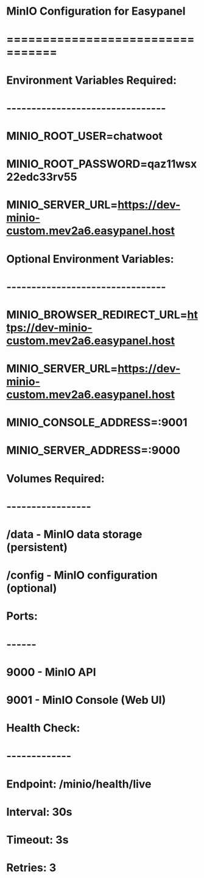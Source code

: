 # MinIO Configuration for Easypanel
# =================================

# Environment Variables Required:
# --------------------------------
# MINIO_ROOT_USER=chatwoot
# MINIO_ROOT_PASSWORD=qaz11wsx22edc33rv55
# MINIO_SERVER_URL=https://dev-minio-custom.mev2a6.easypanel.host

# Optional Environment Variables:
# --------------------------------
# MINIO_BROWSER_REDIRECT_URL=https://dev-minio-custom.mev2a6.easypanel.host
# MINIO_SERVER_URL=https://dev-minio-custom.mev2a6.easypanel.host
# MINIO_CONSOLE_ADDRESS=:9001
# MINIO_SERVER_ADDRESS=:9000

# Volumes Required:
# -----------------
# /data - MinIO data storage (persistent)
# /config - MinIO configuration (optional)

# Ports:
# ------
# 9000 - MinIO API
# 9001 - MinIO Console (Web UI)

# Health Check:
# -------------
# Endpoint: /minio/health/live
# Interval: 30s
# Timeout: 3s
# Retries: 3
